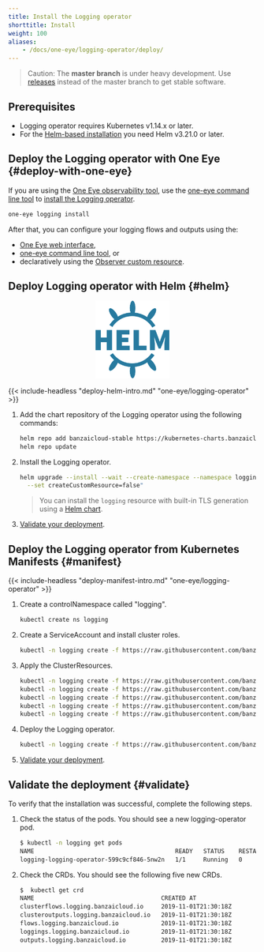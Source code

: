 ```yaml
---
title: Install the Logging operator
shorttitle: Install
weight: 100
aliases:
    - /docs/one-eye/logging-operator/deploy/
---
```


> Caution: The **master branch** is under heavy development. Use [releases](https://github.com/banzaicloud/logging-operator/releases) instead of the master branch to get stable software.

## Prerequisites

- Logging operator requires Kubernetes v1.14.x or later.
- For the [Helm-based installation](#helm) you need Helm v3.21.0 or later.

## Deploy the Logging operator with One Eye {#deploy-with-one-eye}

If you are using the [One Eye observability tool](/products/one-eye/), use the [one-eye command line tool](/docs/one-eye/cli/) to [install the Logging operator](/docs/one-eye/cli/reference/one-eye_logging_install/).

```bash
one-eye logging install
```

After that, you can configure your logging flows and outputs using the:

- [One Eye web interface](/docs/one-eye/configure-logging-infrastructure/configuration-overview/),
- [one-eye command line tool](/docs/one-eye/cli/reference/one-eye_logging_configure/), or
- declaratively using the [Observer custom resource](/docs/one-eye/crds/oneeye_types/).

## Deploy Logging operator with Helm {#helm}

<p align="center"><img src="../img/helm.svg" width="150"></p>
<p align="center">

{{< include-headless "deploy-helm-intro.md" "one-eye/logging-operator" >}}

1. Add the chart repository of the Logging operator using the following commands:

    ```bash
    helm repo add banzaicloud-stable https://kubernetes-charts.banzaicloud.com
    helm repo update
    ```

1. Install the Logging operator.

    ```bash
    helm upgrade --install --wait --create-namespace --namespace logging logging-operator banzaicloud-stable/logging-operator \
      --set createCustomResource=false"
    ```

    > You can install the `logging` resource with built-in TLS generation using a [Helm chart](https://github.com/banzaicloud/logging-operator/tree/master/charts/logging-operator-logging).

1. [Validate your deployment](#validate).

## Deploy the Logging operator from Kubernetes Manifests {#manifest}

{{< include-headless "deploy-manifest-intro.md" "one-eye/logging-operator" >}}

1. Create a controlNamespace called "logging".

    ```bash
    kubectl create ns logging
    ```

1. Create a ServiceAccount and install cluster roles.

    ```bash
    kubectl -n logging create -f https://raw.githubusercontent.com/banzaicloud/logging-operator-docs/master/docs/install/manifests/rbac.yaml
    ```

1. Apply the ClusterResources.

    ```bash
    kubectl -n logging create -f https://raw.githubusercontent.com/banzaicloud/logging-operator/master/config/crd/bases/logging.banzaicloud.io_clusterflows.yaml
    kubectl -n logging create -f https://raw.githubusercontent.com/banzaicloud/logging-operator/master/config/crd/bases/logging.banzaicloud.io_clusteroutputs.yaml
    kubectl -n logging create -f https://raw.githubusercontent.com/banzaicloud/logging-operator/master/config/crd/bases/logging.banzaicloud.io_flows.yaml
    kubectl -n logging create -f https://raw.githubusercontent.com/banzaicloud/logging-operator/master/config/crd/bases/logging.banzaicloud.io_loggings.yaml
    kubectl -n logging create -f https://raw.githubusercontent.com/banzaicloud/logging-operator/master/config/crd/bases/logging.banzaicloud.io_outputs.yaml
    ```

1. Deploy the Logging operator.

    ```bash
    kubectl -n logging create -f https://raw.githubusercontent.com/banzaicloud/logging-operator-docs/master/docs/install/manifests/deployment.yaml
    ```

1. [Validate your deployment](#validate).

## Validate the deployment {#validate}

To verify that the installation was successful, complete the following steps.

1. Check the status of the pods. You should see a new logging-operator pod.

    ```bash
    $ kubectl -n logging get pods
    NAME                                        READY   STATUS    RESTARTS   AGE
    logging-logging-operator-599c9cf846-5nw2n   1/1     Running   0          52s
    ```

1. Check the CRDs. You should see the following five new CRDs.

    ```bash
    $  kubectl get crd
    NAME                                    CREATED AT
    clusterflows.logging.banzaicloud.io     2019-11-01T21:30:18Z
    clusteroutputs.logging.banzaicloud.io   2019-11-01T21:30:18Z
    flows.logging.banzaicloud.io            2019-11-01T21:30:18Z
    loggings.logging.banzaicloud.io         2019-11-01T21:30:18Z
    outputs.logging.banzaicloud.io          2019-11-01T21:30:18Z
    ```
